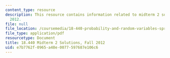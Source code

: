 ```yaml
---
content_type: resource
description: This resource contains information related to midterm 2 solutions, fall
  2012.
file: null
file_location: /coursemedia/18-440-probability-and-random-variables-spring-2014/e7b7762f0965a48e0077597687e106c6_MIT18_440S14_mid2_2012_sol.pdf
file_type: application/pdf
resourcetype: Document
title: 18.440 Midterm 2 Solutions, Fall 2012
uid: e7b7762f-0965-a48e-0077-597687e106c6
---
```

